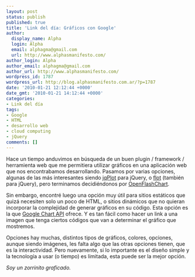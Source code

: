 ```yaml
---
layout: post
status: publish
published: true
title: 'Link del día: Gráficos con Google'
author:
  display_name: Alpha
  login: Alpha
  email: alphagma@gmail.com
  url: http://www.alphasmanifesto.com/
author_login: Alpha
author_email: alphagma@gmail.com
author_url: http://www.alphasmanifesto.com/
wordpress_id: 1787
wordpress_url: http://blog.alphasmanifesto.com.ar/?p=1787
date: '2010-01-21 12:12:44 +0000'
date_gmt: '2010-01-21 14:12:44 +0000'
categories:
- Link del día
tags:
- Google
- HTML
- desarrollo web
- cloud computing
- jQuery
comments: []
---
```


Hace un tiempo anduvimos en búsqueda de un buen plugin / framework / herramienta web que me permitiera utilizar gráficos en una aplicación web que nos encontrabamos desarrollando. Pasamos por varias opciones, algunas de las más interesantes siendo <a href="http://www.jqplot.com/">jqPlot</a> para jQuery, o <a href="http://code.google.com/p/flot/">flot</a> (también para jQuery), pero terminamos decidiéndonos por <a href="http://teethgrinder.co.uk/open-flash-chart/">OpenFlashChart</a>.

Sin embargo, encontré luego una opción muy útil para sitios estáticos que quizá necesiten solo un poco de HTML, o sitios dinámicos que no quieran incorporar la complejidad de generar gráficos en su código. Esta opción es la que <a href="http://code.google.com/apis/chart/">Google Chart API</a> ofrece. Y es tan fácil como hacer un link a una imagen que tenga ciertos códigos que van a determinar el gráfico que mostremos.

Opciones hay muchas, distintos tipos de gráficos, colores, opciones, aunque siendo imágenes, les falta algo que las otras opciones tienen, que es la interactividad. Pero nuevamente, si lo importante es el diseño simple y la tecnología a usar (o tiempo) es limitada, esta puede ser la mejor opción.

_Soy un zorrinito graficado._
